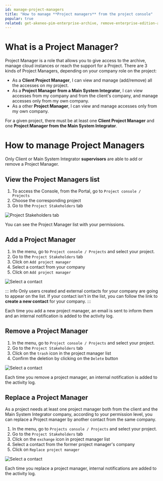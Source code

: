 ```yaml
---
id: manage-project-managers
title: "How to manage **Project managers** from the project console" 
popular: true
related: get-akeneo-pim-enterprise-archive, remove-enterprise-edition-access
---
```


# What is a Project Manager?

Project Manager is a role that allows you to give access to the archive, manage cloud instances or reach the support for a Project.
There are 3 kinds of Project Managers, depending on your company role on the project:

* As a **Client Project Manager**, I can view and manage (add/remove) all the accesses on my project.
* As a **Project Manager from a Main System Integrator**, I can view accesses from my company and from the client's company, and manage accesses only from my own company.
* As a other **Project Manager**, I can view and manage accesses only from my own company.

For a given project, there must be at least one **Client Project Manager** and one **Project Manager from the Main System Integrator**.

# How to manage Project Managers

Only Client or Main System Integrator **supervisors** are able to add or remove a Project Manager.

## View the Project Managers list

1. To access the Console, from the Portal, go to `Project console / Projects`
2. Choose the corresponding project
3. Go to the `Project Stakeholders` tab

![Project Stakeholders tab](../img/stakeholders_tab.png)

You can see the Project Manager list with your permissions.

## Add a Project Manager

1. In the menu, go to `Project console / Projects` and select your project.
2. Go to the `Project Stakeholders` tab
3. Click on `Add project manager`
4. Select a contact from your company
5. Click on `Add project manager`

![Select a contact](../img/add_project_manager.png)

::: info
Only users created and external contacts for your company are going to appear on the list.
If your contact isn't in the list, you can follow the link to **create a new contact** for your company.
:::

Each time you add a new project manager, an email is sent to inform them and an internal notification is added to the activity log.

## Remove a Project Manager

1. In the menu, go to `Project console / Projects` and select your project.
2. Go to the `Project Stakeholders` tab
3. Click on the `trash` icon in the project manager list
4. Confirm the deletion by clicking on the `Delete` button

![Select a contact](../img/remove_project_manager.png)

Each time you remove a project manager, an internal notification is added to the activity log.

## Replace a Project Manager

As a project needs at least one project manager both from the client and the Main System Integrator company, according to your permission level, you can replace a Project manager by another contact from the same company.

1. In the menu, go to `Projects console / Projects` and select your project.
2. Go to the `Project Stakeholders` tab
3. Click on the `exchange` icon in project manager list
4. Select a contact from the former project manager's company
5. Click on `Replace project manager`

![Select a contact](../img/replace_project_manager.png)

Each time you replace a project manager, internal notifications are added to the activity log.